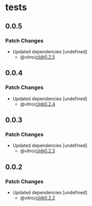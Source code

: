 # tests

## 0.0.5

### Patch Changes

- Updated dependencies [undefined]
  - @vitro/cli@0.2.5

## 0.0.4

### Patch Changes

- Updated dependencies [undefined]
  - @vitro/cli@0.2.4

## 0.0.3

### Patch Changes

- Updated dependencies [undefined]
  - @vitro/cli@0.2.3

## 0.0.2

### Patch Changes

- Updated dependencies [undefined]
  - @vitro/cli@0.2.2
